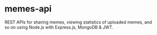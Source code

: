 # memes-api
REST APIs for sharing memes, viewing statistics of uploaded memes, and so on using Node.js with Express.js, MongoDB &amp; JWT.

